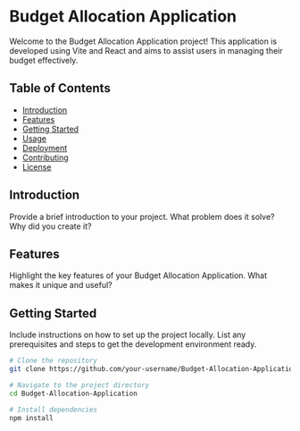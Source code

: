 # Budget Allocation Application

Welcome to the Budget Allocation Application project! This application is developed using Vite and React and aims to assist users in managing their budget effectively.

## Table of Contents

- [Introduction](#introduction)
- [Features](#features)
- [Getting Started](#getting-started)
- [Usage](#usage)
- [Deployment](#deployment)
- [Contributing](#contributing)
- [License](#license)

## Introduction

Provide a brief introduction to your project. What problem does it solve? Why did you create it?

## Features

Highlight the key features of your Budget Allocation Application. What makes it unique and useful?

## Getting Started

Include instructions on how to set up the project locally. List any prerequisites and steps to get the development environment ready.

```bash
# Clone the repository
git clone https://github.com/your-username/Budget-Allocation-Application.git

# Navigate to the project directory
cd Budget-Allocation-Application

# Install dependencies
npm install
